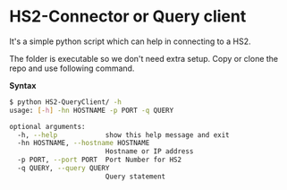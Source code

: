 # HS2-Connector or Query client 

It's a simple python script which can help in connecting to a HS2.

The folder is executable so we don't need extra setup. Copy or clone the repo
and use following command. 

**Syntax**
```bash
$ python HS2-QueryClient/ -h 
usage: [-h] -hn HOSTNAME -p PORT -q QUERY

optional arguments:
  -h, --help            show this help message and exit
  -hn HOSTNAME, --hostname HOSTNAME
                        Hostname or IP address
  -p PORT, --port PORT  Port Number for HS2
  -q QUERY, --query QUERY
                        Query statement
``` 